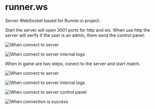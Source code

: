 # runner.ws
Server WebSocket based for Runner.io project.

Start the server will open 3001 ports for http and ws.
When use http the server will verify if the user is an admin, them send the control panel:

![When connect to server](https://github.com/N3Knekner/N3Knekner/blob/main/step1?raw=true)

![When connect to server internal logs](https://github.com/N3Knekner/N3Knekner/blob/main/step2?raw=true)

When in game are two steps, conect to the server and start match.

![When connect to server](https://github.com/N3Knekner/N3Knekner/blob/main/step3?raw=true)

![When connect to server internal logs](https://github.com/N3Knekner/N3Knekner/blob/main/step4?raw=true)

![When connect to server control panel](https://github.com/N3Knekner/N3Knekner/blob/main/step5?raw=true)

![When connection is success](https://github.com/N3Knekner/N3Knekner/blob/main/step6?raw=true)
